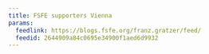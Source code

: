 ```yaml
---
title: FSFE supporters Vienna
params:
  feedlink: https://blogs.fsfe.org/franz.gratzer/feed/
  feedid: 2644909a84c0695e34900f1aed6d9932
---
```

